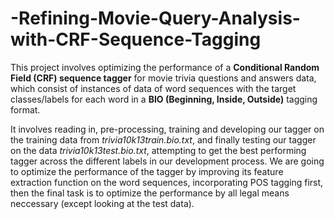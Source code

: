 # -Refining-Movie-Query-Analysis-with-CRF-Sequence-Tagging

This project involves optimizing the performance of a **Conditional Random Field (CRF) sequence tagger** for movie trivia questions and answers data, which consist of instances of data of word sequences with the target classes/labels for each word in a **BIO (Beginning, Inside, Outside)** tagging format. 

It involves reading in, pre-processing, training and developing our tagger on the training data from *trivia10k13train.bio.txt*, and finally testing our tagger on the data *trivia10k13test.bio.txt*, attempting to get the best performing tagger across the different labels in our development process. We are going to optimize the performance of the tagger by improving its feature extraction function on the word sequences, incorporating POS tagging first, then the final task is to optimize the performance by all legal means neccessary (except looking at the test data).
